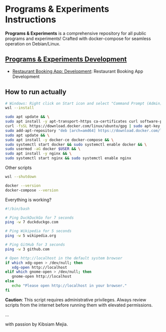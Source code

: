 # Programs & Experiments Instructions

**Programs & Experiments** is a comprehensive repository for all public programs and experiments! Crafted with docker-compose for seamless operation on Debian/Linux.

## [Programs & Experiments Development](https://kibsaimmejia.github.io/Programs)

- [Restaurant Booking App: Development](https://kibsaimmejia.github.io/Programs/RestaurantBooking): Restaurant Booking App Development

## How to run actually

``` bash
# Windows: Right click on Start icon and select "Command Prompt (Admin)"
wsl --install
```
``` bash
sudo apt update && \
sudo apt install -y apt-transport-https ca-certificates curl software-properties-common && \
curl -fsSL https://download.docker.com/linux/ubuntu/gpg | sudo apt-key add - && \
sudo add-apt-repository "deb [arch=amd64] https://download.docker.com/linux/ubuntu $(lsb_release -cs) stable" && \
sudo apt update && \
sudo apt install -y docker-ce docker-compose && \
sudo systemctl start docker && sudo systemctl enable docker && \
sudo usermod -aG docker $USER && \
sudo apt install -y nginx && \
sudo systemctl start nginx && sudo systemctl enable nginx
```
Other scripts
``` bash
wsl --shutdown
```
``` bash
docker --version
docker-compose --version
```
Everything is working?
``` bash
#!/bin/bash

# Ping DuckDuckGo for 7 seconds
ping -w 7 duckduckgo.com

# Ping Wikipedia for 5 seconds
ping -w 5 wikipedia.org

# Ping GitHub for 3 seconds
ping -w 3 github.com

# Open http://localhost in the default system browser
if which xdg-open > /dev/null; then
   xdg-open http://localhost
elif which gnome-open > /dev/null; then
   gnome-open http://localhost
else
   echo "Please open http://localhost in your browser."
fi
```
**Caution**: This script requires administrative privileges. Always review scripts from the internet before running them with elevated permissions.

...

with passion by Kibsiam Mejia.
